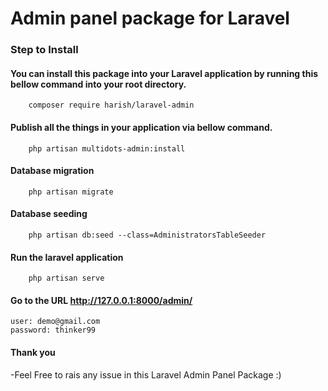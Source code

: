 
# Admin panel package for Laravel

### Step to Install
#### You can install this package into your Laravel application by running this bellow command into your root directory.

```ssh
    composer require harish/laravel-admin
```
#### Publish all the things in your application via bellow command.
```ssh
    php artisan multidots-admin:install
```
#### Database migration
```ssh
    php artisan migrate
```
#### Database seeding
```ssh
    php artisan db:seed --class=AdministratorsTableSeeder
```
#### Run the laravel application
```ssh    
    php artisan serve
```

#### Go to the URL http://127.0.0.1:8000/admin/

    user: demo@gmail.com
    password: thinker99
    
#### Thank you 

  -Feel Free to rais any issue in this Laravel Admin Panel Package :)
